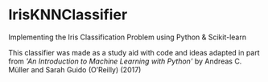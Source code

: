 # IrisKNNClassifier
Implementing the Iris Classification Problem using Python &amp; Scikit-learn

This classifier was made as a study aid with code and ideas adapted in part from _'An Introduction to Machine Learning
with Python'_ by Andreas C. Müller and Sarah Guido (O’Reilly) (2017)
